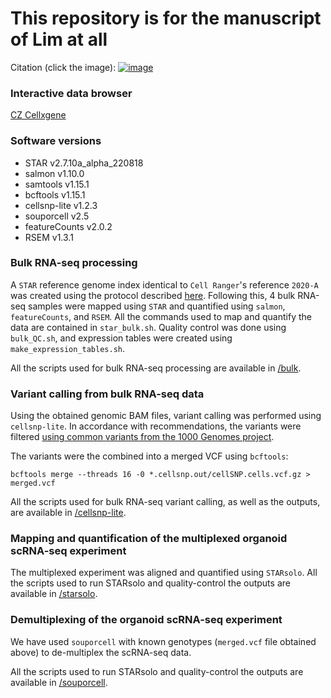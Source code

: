 # This repository is for the manuscript of Lim at all 
Citation (click the image): 
[![image](https://github.com/user-attachments/assets/c15a5a15-1fd7-4987-8e3d-9f4be2cc1c30)](https://www.embopress.org/doi/full/10.1038/s44318-024-00328-6)

### Interactive data browser
[CZ Cellxgene](https://cellxgene.cziscience.com/collections/92db8a7e-8761-4317-873f-15606c016ce5)

### Software versions

  - STAR v2.7.10a_alpha_220818
  - salmon v1.10.0
  - samtools v1.15.1
  - bcftools v1.15.1
  - cellsnp-lite v1.2.3
  - souporcell v2.5
  - featureCounts v2.0.2
  - RSEM v1.3.1

### Bulk RNA-seq processing 

A `STAR` reference genome index identical to `Cell Ranger`'s reference `2020-A` was created using the protocol described [here](https://support.10xgenomics.com/single-cell-gene-expression/software/release-notes/build#GRCh38_2020A). Following this, 4 bulk RNA-seq samples were mapped using `STAR` and quantified using `salmon`, `featureCounts`, and `RSEM`. All the commands used to map and quantify the data are contained in  `star_bulk.sh`. Quality control was done using `bulk_QC.sh`, and expression tables were created using `make_expression_tables.sh`. 

All the scripts used for bulk RNA-seq processing are available in [/bulk](https://github.com/brianpenghe/2024_AT2_organoids/tree/main/bulk).

### Variant calling from bulk RNA-seq data

Using the obtained genomic BAM files, variant calling was performed using `cellsnp-lite`. In accordance with recommendations, the variants were filtered [using common variants from the 1000 Genomes project](https://github.com/single-cell-genetics/cellSNP?tab=readme-ov-file#list-of-candidate-snps).

The variants were the combined into a merged VCF using `bcftools`: 

```
bcftools merge --threads 16 -0 *.cellsnp.out/cellSNP.cells.vcf.gz > merged.vcf
```

All the scripts used for bulk RNA-seq variant calling, as well as the outputs, are available in [/cellsnp-lite](https://github.com/brianpenghe/2024_AT2_organoids/tree/main/cellsnp-lite).

### Mapping and quantification of the multiplexed organoid scRNA-seq experiment

The multiplexed experiment was aligned and quantified using `STARsolo`. All the scripts used to run STARsolo and quality-control the outputs are available in [/starsolo](https://github.com/brianpenghe/2024_AT2_organoids/tree/main/starsolo). 

### Demultiplexing of the organoid scRNA-seq experiment

We have used `souporcell` with known genotypes (`merged.vcf` file obtained above) to de-multiplex the scRNA-seq data. 

All the scripts used to run STARsolo and quality-control the outputs are available in [/souporcell](https://github.com/brianpenghe/2024_AT2_organoids/tree/main/souporcell). 
